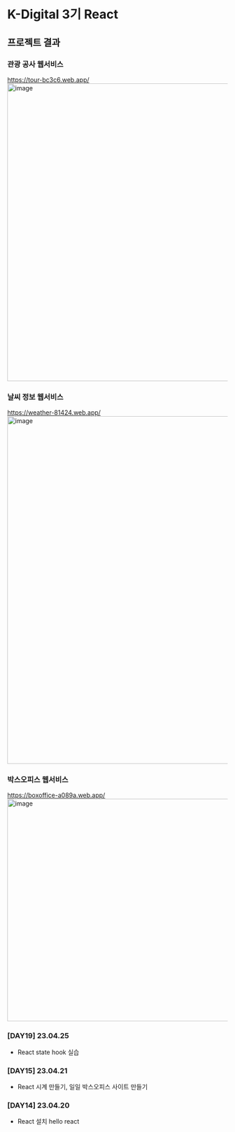 # K-Digital 3기 React

## 프로젝트 결과
### 관광 공사 웹서비스
https://tour-bc3c6.web.app/
<img width="680" alt="image" src="https://github.com/hong-sehyun/React/assets/119600891/01be7c31-b8d4-406b-aa6f-d6a4afe29ea1">


### 날씨 정보 웹서비스
https://weather-81424.web.app/
<img width="794" alt="image" src="https://github.com/hong-sehyun/React/assets/119600891/269fd5fe-c774-4bc9-93ea-24bb897ca0ce">


### 박스오피스 웹서비스
https://boxoffice-a089a.web.app/ 
<img width="508" alt="image" src="https://github.com/hong-sehyun/React/assets/119600891/b211811a-df71-4d0f-a603-30d07b9af931">

<p/>






### [DAY19] 23.04.25
* React state hook 실습
### [DAY15] 23.04.21
* React 시계 만들기, 일일 박스오피스 사이트 만들기
### [DAY14] 23.04.20
* React 설치 hello react 

